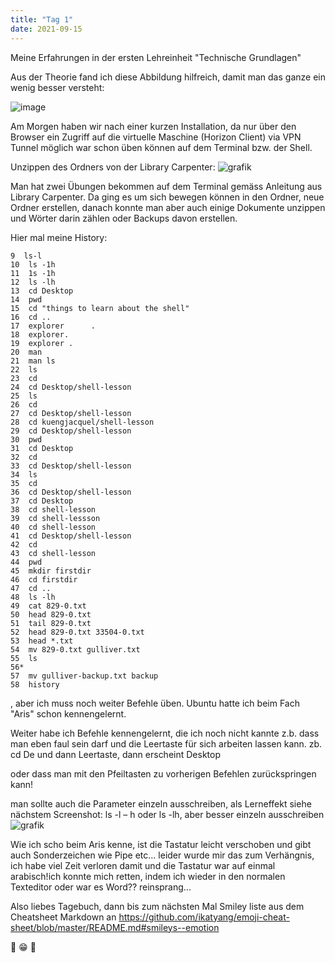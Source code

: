 ```yaml
---
title: "Tag 1"
date: 2021-09-15
---
```


Meine Erfahrungen in der ersten Lehreinheit "Technische Grundlagen"

Aus der Theorie fand ich diese Abbildung hilfreich, damit man das ganze ein wenig besser versteht:

![image](https://user-images.githubusercontent.com/90834735/133661233-4f8b2d76-36a1-4f85-88d5-3cbce8b3bcc0.png)





Am Morgen haben wir nach einer kurzen Installation, da nur über den Browser ein Zugriff auf die virtuelle Maschine (Horizon Client) via VPN Tunnel möglich war schon üben können auf dem Terminal bzw. der Shell.

Unzippen des Ordners von der Library Carpenter:
![grafik](https://user-images.githubusercontent.com/90834735/134069918-efba552a-3675-4a5e-bea0-bfb9b5e5a5bc.png)

Man hat zwei Übungen bekommen auf dem Terminal gemäss Anleitung aus Library Carpenter. Da ging es um sich bewegen können in den Ordner, neue Ordner erstellen, danach konnte man aber auch einige Dokumente unzippen und Wörter darin zählen oder Backups davon erstellen.

Hier mal meine History:

    9  ls-l    
	10  ls -1h   
	11  1s -1h    
	12  ls -lh    
	13  cd Desktop  
	14  pwd   
	15  cd "things to learn about the shell"
	16  cd ..
	17  explorer      .
	18  explorer.
	19  explorer .
	20  man
	21  man ls
	22  ls
	23  cd
	24  cd Desktop/shell-lesson
	25  ls
	26  cd
	27  cd Desktop/shell-lesson
	28  cd kuengjacquel/shell-lesson
	29  cd Desktop/shell-lesson
	30  pwd
	31  cd Desktop
	32  cd
	33  cd Desktop/shell-lesson
	34  ls
	35  cd
	36  cd Desktop/shell-lesson
	37  cd Desktop
	38  cd shell-lesson
	39  cd shell-lessson
	40  cd shell-lesson
	41  cd Desktop/shell-lesson
	42  cd
	43  cd shell-lesson
	44  pwd
	45  mkdir firstdir
	46  cd firstdir
	47  cd ..
	48  ls -lh
	49  cat 829-0.txt
	50  head 829-0.txt
	51  tail 829-0.txt
	52  head 829-0.txt 33504-0.txt
	53  head *.txt
	54  mv 829-0.txt gulliver.txt
	55  ls
	56* 
	57  mv gulliver-backup.txt backup
	58  history




, aber ich muss noch weiter Befehle üben.
Ubuntu hatte ich beim Fach "Aris" schon kennengelernt.





Weiter habe ich Befehle kennengelernt, die ich noch nicht kannte z.b. dass man eben faul sein darf und die Leertaste für sich arbeiten lassen kann.
zb. cd De und dann Leertaste, dann erscheint Desktop

oder dass man mit den Pfeiltasten zu vorherigen Befehlen zurückspringen kann!

man sollte auch die Parameter einzeln ausschreiben, als Lerneffekt siehe nächstem Screenshot:
ls -l – h   oder ls -lh, aber besser einzeln ausschreiben
![grafik](https://user-images.githubusercontent.com/90834735/134069157-fdfb6bdf-10a7-42b5-ba05-dee0622afb31.png)



Wie ich scho beim Aris kenne, ist die Tastatur leicht verschoben und gibt auch Sonderzeichen wie Pipe  etc... leider wurde mir das zum Verhängnis, ich habe viel Zeit verloren damit und die Tastatur war auf einmal arabisch!ich konnte mich retten, indem ich wieder in den normalen Texteditor oder war es Word??  reinsprang...

Also liebes Tagebuch, dann bis zum nächsten Mal
Smiley liste aus dem Cheatsheet Markdown an https://github.com/ikatyang/emoji-cheat-sheet/blob/master/README.md#smileys--emotion

:woozy_face:
:grin:
:hatching_chick:
